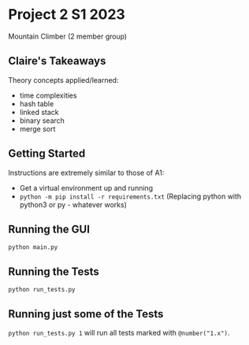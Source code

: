 # Project 2 S1 2023
Mountain Climber (2 member group)

## Claire's Takeaways

Theory concepts applied/learned:
- time complexities
- hash table
- linked stack
- binary search
- merge sort

## Getting Started

Instructions are extremely similar to those of A1:

* Get a virtual environment up and running
* `python -m pip install -r requirements.txt` (Replacing python with python3 or py - whatever works)

## Running the GUI

`python main.py`

## Running the Tests

`python run_tests.py`

## Running just some of the Tests

`python run_tests.py 1` will run all tests marked with `@number("1.x")`.
